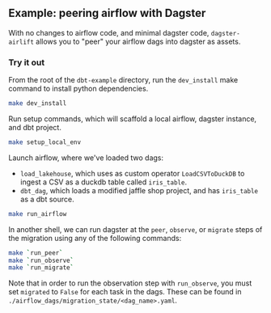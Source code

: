 ## Example: peering airflow with Dagster

With no changes to airflow code, and minimal dagster code, `dagster-airlift` allows you to "peer" your
airflow dags into dagster as assets.

### Try it out

From the root of the `dbt-example` directory, run the `dev_install` make command to install python dependencies.

```bash
make dev_install
```

Run setup commands, which will scaffold a local airflow, dagster instance, and dbt project.

```bash
make setup_local_env
```

Launch airflow, where we've loaded two dags:

- `load_lakehouse`, which uses as custom operator `LoadCSVToDuckDB` to ingest a CSV as a duckdb table called `iris_table`.
- `dbt_dag`, which loads a modified jaffle shop project, and has `iris_table` as a dbt source.

```bash
make run_airflow
```

In another shell, we can run dagster at the `peer`, `observe`, or `migrate` steps of the migration using any of the following commands:

```bash
make `run_peer`
make `run_observe`
make `run_migrate`
```

Note that in order to run the observation step with `run_observe`, you must set `migrated` to `False` for each task in the dags. These can be found in `./airflow_dags/migration_state/<dag_name>.yaml`.
